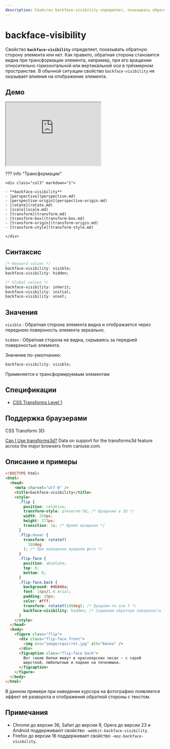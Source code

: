 ```yaml
---
description: Свойство backface-visibility определяет, показывать обратную сторону элемента или нет
---
```


# backface-visibility

Свойство **`backface-visibility`** определяет, показывать обратную сторону элемента или нет. Как правило, обратная сторона становится видна при трансформации элемента, например, при его вращении относительно горизонтальной или вертикальной оси в трёхмерном пространстве. В обычной ситуации свойство `backface-visibility` не оказывает влияния на отображение элемента.

## Демо

<iframe class="interactive is-default-height" height="200" src="https://interactive-examples.mdn.mozilla.net/pages/css/backface-visibility.html" title="MDN Web Docs Interactive Example" loading="lazy" data-readystate="complete"></iframe>

??? info "Трансформации"

    <div class="col3" markdown="1">

    - **backface-visibility**
    - [perspective](perspective.md)
    - [perspective-origin](perspective-origin.md)
    - [rotate](rotate.md)
    - [scale](scale.md)
    - [transform](transform.md)
    - [transform-box](transform-box.md)
    - [transform-origin](transform-origin.md)
    - [transform-style](transform-style.md)

    </div>

## Синтаксис

```css
/* Keyword values */
backface-visibility: visible;
backface-visibility: hidden;

/* Global values */
backface-visibility: inherit;
backface-visibility: initial;
backface-visibility: unset;
```

## Значения

`visible`
: Обратная сторона элемента видна и отображается через переднюю поверхность элемента зеркально.

`hidden`
: Обратная сторона не видна, скрываясь за передней поверхностью элемента.

Значение по-умолчанию:

```css
backface-visibility: visible;
```

Применяется к трансформируемым элементам

## Спецификации

- [CSS Transforms Level 1](https://drafts.csswg.org/css-transforms/#backface-visibility-property)

## Поддержка браузерами

CSS Transform 3D:

<p class="ciu_embed" data-feature="transforms3d" data-periods="future_1,current,past_1,past_2">
  <a href="http://caniuse.com/#feat=transforms3d">Can I Use transforms3d?</a> Data on support for the transforms3d feature across the major browsers from caniuse.com.
</p>

## Описание и примеры

```html
<!DOCTYPE html>
<html>
  <head>
    <meta charset="utf-8" />
    <title>backface-visibility</title>
    <style>
      .flip {
        position: relative;
        transform-style: preserve-3d; /* Вращение в 3D */
        width: 250px;
        height: 273px;
        transition: 1s; /* Время вращения */
      }
      .flip:hover {
        transform: rotateY(
          180deg
        ); /* При наведении вращаем фото */
      }
      .flip-face {
        position: absolute;
        top: 0;
        bottom: 0;
      }
      .flip-face.back {
        background: #4b846a;
        font: 18px/1.6 Arial;
        padding: 20px;
        color: #fff;
        transform: rotateY(180deg); /* Вращаем по оси Y */
        backface-visibility: hidden; /* Скрываем обратную поверхность */
      }
    </style>
  </head>
  <body>
    <figure class="flip">
      <div class="flip-face front">
        <img src="image/squirrel.jpg" alt="Белка" />
      </div>
      <figcaption class="flip-face back">
        Вот такие белки живут в красноярских лесах — с серой
        шерсткой, любопытные и падкие на печенюшки.
      </figcaption>
    </figure>
  </body>
</html>
```

В данном примере при наведении курсора на фотографию появляется эффект её разворота и отображения обратной стороны с текстом.

## Примечания

- Chrome до версии 36, Safari до версии 9, Opera до версии 23 и Android поддерживают свойство `-webkit-backface-visibility`.
- Firefox до версии 16 поддерживает свойство `-moz-backface-visibility`.

